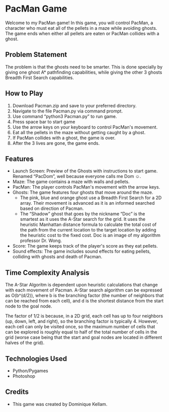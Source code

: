 # PacMan Game
Welcome to my PacMan game! In this game, you will control PacMan, a character who
must eat all of the pellets in a maze while avoiding ghosts. The game ends when either
all pellets are eaten or PacMan collides with a ghost.
## Problem Statement
The problem is that the ghosts need to be smarter. This is done specially by giving one
ghost A* pathfinding capabilities, while giving the other 3 ghosts Breadth First Search
capabilities.
## How to Play
1. Download Pacman.zip and save to your preferred directory.
2. Navigate to the file Pacman.py via command prompt.
3. Use command “python3 Pacman.py” to run game.
4. Press space bar to start game
5. Use the arrow keys on your keyboard to control PacMan's movement.
6. Eat all the pellets in the maze without getting caught by a ghost.
7. If PacMan collides with a ghost, the game is over.
8. After the 3 lives are gone, the game ends.
## Features
* Launch Screen: Preview of the Ghosts with instructions to start game. Renamed
“PacDom”, well because everyone calls me Dom ☺.
* Maze: The game contains a maze with walls and pellets.
* PacMan: The player controls PacMan's movement with the arrow keys.
* Ghosts: The game features four ghosts that move around the maze.
  * The pink, blue and orange ghost use a Breadth First Search for a 2D array.
Their movement is advanced as it is an informed searched based on
direction of Pacman.
  * The “Shadow” ghost that goes by the nickname “Doc” is the smartest as it
uses the A-Star search for the grid. It uses the heuristic Manhattan
distance formula to calculate the total cost of the path from the current
location to the target location by adding the heuristic cost to the fixed
cost. Doc is an image of my algorithm professor Dr. Wong.
* Score: The game keeps track of the player's score as they eat pellets.
* Sound effects: The game includes sound effects for eating pellets, colliding with
ghosts and death of Pacman.
## Time Complexity Analysis
The A-Star Algoritm is dependent upon heuristic calculations that change with each
movement of Pacman. A-Star search algorithm can be expressed as O(b^(d/2)), where b
is the branching factor (the number of neighbors that can be reached from each cell),
and d is the shortest distance from the start node to the goal node.

The factor of 1/2 is because, in a 2D grid, each cell has up to four neighbors (up, down,
left, and right), so the branching factor is typically 4. However, each cell can only be
visited once, so the maximum number of cells that can be explored is roughly equal to
half of the total number of cells in the grid (worse case being that the start and goal
nodes are located in different halves of the grid).
## Technologies Used
* Python/Pygames
* Photoshop
## Credits
* This game was created by Dominique Kellam.
